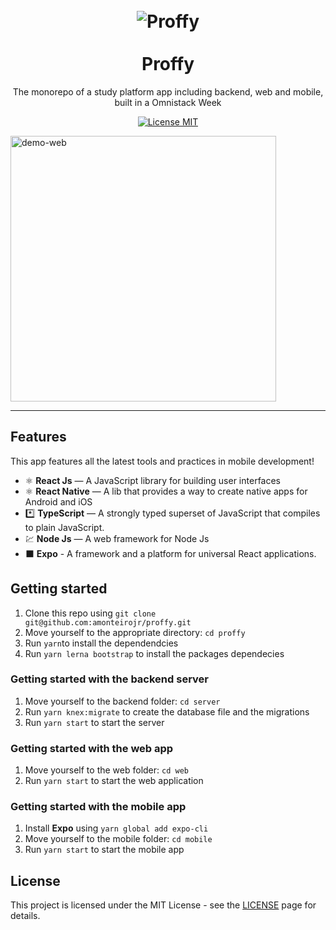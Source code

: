 <h1 align="center">
<br>
  <img src='https://svgshare.com/i/Nam.svg' alt='Proffy' />
<br>
<br>
Proffy
</h1>

<p align="center">The monorepo of a study platform app including backend, web and mobile, built in a Omnistack Week</p>

<p align="center">
  <a href="https://opensource.org/licenses/MIT">
    <img src="https://img.shields.io/badge/License-MIT-blue.svg" alt="License MIT">
  </a>
</p>

<div>
<!-- <a href="https://ibb.co/zx1WMCj"><img src="https://i.ibb.co/02kp718/Gif-proffy.gif" alt="Gif-proffy" border="0"></a> -->
  <img src="https://i.ibb.co/H7Dg4yr/bandicam-2020-08-07-22-34-23-510.gif" alt="demo-web" height="425">
  <!-- <img src="https://i.ibb.co/zHbFDyd/mobile.gif" alt="demo-mobile" height="425"> -->
</div>

<hr />

## Features

This app features all the latest tools and practices in mobile development!

- ⚛️ **React Js** — A JavaScript library for building user interfaces
- ⚛️ **React Native** — A lib that provides a way to create native apps for Android and iOS
- *️⃣ **TypeScript** — A strongly typed superset of JavaScript that compiles to plain JavaScript. 
- 💹 **Node Js** — A web framework for Node Js
- ⬛️ **Expo** - A framework and a platform for universal React applications.

## Getting started

1. Clone this repo using `git clone git@github.com:amonteirojr/proffy.git`
2. Move yourself to the appropriate directory: `cd proffy`<br />
3. Run `yarn`to install the dependendcies<br />
4. Run `yarn lerna bootstrap` to install the packages dependecies

### Getting started with the backend server

1. Move yourself to the backend folder: `cd server`
2. Run `yarn knex:migrate` to create the database file and the migrations
3. Run `yarn start` to start the server

### Getting started with the web app

1. Move yourself to the web folder: `cd web`
2. Run `yarn start` to start the web application

### Getting started with the mobile app

1. Install **Expo** using `yarn global add expo-cli`
2. Move yourself to the mobile folder: `cd mobile`
3. Run `yarn start` to start the mobile app


## License

This project is licensed under the MIT License - see the [LICENSE](https://opensource.org/licenses/MIT) page for details.
